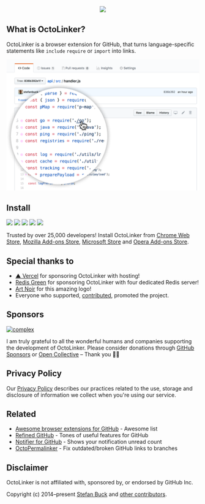 <p align="center">
<a href="https://chrome.google.com/webstore/detail/octo-linker/jlmafbaeoofdegohdhinkhilhclaklkp"><img src="https://cloud.githubusercontent.com/assets/1393946/15162649/647ca490-1704-11e6-8ed8-ef0674e40fc3.png" width="375"/></a
</p>

## What is OctoLinker?

OctoLinker is a browser extension for GitHub, that turns language-specific statements like `include` `require` or `import` into links.

<img src="./demo.png" width="890" />

## Install

<a href="https://chrome.google.com/webstore/detail/octolinker/jlmafbaeoofdegohdhinkhilhclaklkp"><img src="https://raw.githubusercontent.com/alrra/browser-logos/master/src/chrome/chrome_128x128.png" width="48" /></a>
<a href="https://addons.mozilla.org/en-US/firefox/addon/octolinker/"><img src="https://raw.githubusercontent.com/alrra/browser-logos/master/src/firefox/firefox_128x128.png" width="48" /></a>
<a href="https://apps.apple.com/app/octolinker/id1549308269"><img src="https://raw.githubusercontent.com/alrra/browser-logos/master/src/safari/safari_128x128.png" width="48" /></a>
<a href="https://microsoftedge.microsoft.com/addons/detail/lbbanfffjfmfdahnfbklminikafhcjjb"><img src="https://raw.githubusercontent.com/alrra/browser-logos/master/src/edge/edge_128x128.png" width="48" /></a>
<a href="https://addons.opera.com/en/extensions/details/octolinker/"><img src="https://raw.githubusercontent.com/alrra/browser-logos/master/src/opera/opera_128x128.png" width="48" /></a>


Trusted by over 25,000 developers! Install OctoLinker from [Chrome Web Store](https://chrome.google.com/webstore/detail/octo-linker/jlmafbaeoofdegohdhinkhilhclaklkp), [Mozilla Add-ons Store](https://addons.mozilla.org/en-US/firefox/addon/octolinker/), [Microsoft Store](https://microsoftedge.microsoft.com/addons/detail/lbbanfffjfmfdahnfbklminikafhcjjb) and [Opera Add-ons Store](https://addons.opera.com/en/extensions/details/octolinker/).


## Special thanks to

- [▲ Vercel](https://vercel.com/) for sponsoring OctoLinker with hosting!
- [Redis Green](https://redisgreen.net) for sponsoring OctoLinker with four dedicated Redis server!
- [Art Noir](https://www.art-noir.net/) for this amazing logo!
- Everyone who supported, [contributed](https://github.com/OctoLinker/OctoLinker/graphs/contributors), promoted the project.

## Sponsors

[![complex](https://user-images.githubusercontent.com/1393946/76413093-14e43b00-6395-11ea-805a-18138809f6e3.png)](https://www.complex-it.de/jobs/offene-stellen?utm_source=oss-referal&utm_medium=logo&utm_campaign=growwithus)

I am truly grateful to all the wonderful humans and companies supporting the development of OctoLinker. Please consider donations through [GitHub Sponsors](https://github.com/sponsors/stefanbuck/) or [Open Collective](https://opencollective.com/octolinker) – Thank you 🙇‍♂️

## Privacy Policy

Our [Privacy Policy](https://octolinker.now.sh/privacy/) describes our practices related to the use, storage and disclosure of information we collect when you're using our service.

## Related

- [Awesome browser extensions for GitHub](https://github.com/stefanbuck/awesome-browser-extensions-for-github) - Awesome list
- [Refined GitHub](https://github.com/sindresorhus/refined-github/) - Tones of useful features for GitHub
- [Notifier for GitHub](https://github.com/sindresorhus/notifier-for-github-chrome) - Shows your notification unread count
- [OctoPermalinker](https://github.com/josephfrazier/octopermalinker) - Fix outdated/broken GitHub links to branches

## Disclaimer

OctoLinker is not affiliated with, sponsored by, or endorsed by GitHub Inc.

Copyright (c) 2014–present [Stefan Buck](https://stefanbuck.com/) and [other contributors](https://github.com/OctoLinker/OctoLinker/graphs/contributors).
